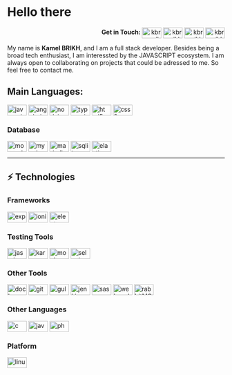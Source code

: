 # Hello there

<p align="right"> <b>Get in Touch: </b>
<a href="https://dev.to/kbrikh" target="blank"><img align="center" src="https://cdn.jsdelivr.net/npm/simple-icons@3.0.1/icons/dev-dot-to.svg" alt="kbrik" height="25" width="45" /></a>
<a href="https://twitter.com/kbrikh" target="blank"><img align="center" src="https://cdn.jsdelivr.net/npm/simple-icons@3.0.1/icons/twitter.svg" alt="kbrikh" height="25" width="45" /></a>
<a href="https://linkedin.com/in/kbrikh" target="blank"><img align="center" src="https://cdn.jsdelivr.net/npm/simple-icons@3.0.1/icons/linkedin.svg" alt="kbrikh" height="25" width="45" /></a>
<a href="https://stackoverflow.com/users/kbrikh" target="blank"><img align="center" src="https://cdn.jsdelivr.net/npm/simple-icons@3.0.1/icons/stackoverflow.svg" alt="kbrikh" height="25" width="45" /></a>
</p>

My name is **Kamel BRIKH**, and I am a full stack developer. Besides being a broad tech enthusiast, I am interessted by the JAVASCRIPT ecosystem. I am always open to collaborating on projects that could be adressed to me. So feel free to contact me.



## Main Languages:
<p align="left"> 
<img align="center" src="https://devicons.github.io/devicon/devicon.git/icons/javascript/javascript-original.svg" alt="javascript" width="45" height="25"/> </a> 
<img align="center" src="https://devicons.github.io/devicon/devicon.git/icons/angularjs/angularjs-original.svg" alt="angularjs" width="45" height="25"/> </a> 
<img align="center" src="https://devicons.github.io/devicon/devicon.git/icons/nodejs/nodejs-original-wordmark.svg" alt="nodejs" width="45" height="25"/> </a> 
<img align="center" src="https://devicons.github.io/devicon/devicon.git/icons/typescript/typescript-original.svg" alt="typescript" width="45" height="25"/> </a> 
<img align="center" src="https://devicons.github.io/devicon/devicon.git/icons/html5/html5-original-wordmark.svg" alt="html5" width="45" height="25"/> </a>
<img align="center" src="https://devicons.github.io/devicon/devicon.git/icons/css3/css3-original-wordmark.svg" alt="css3" width="45" height="25"/> </a>
</p>

<h3 align="left">Database</h3>
<p align="left">
<img align="center" src="https://devicons.github.io/devicon/devicon.git/icons/mongodb/mongodb-original-wordmark.svg" alt="mongodb" width="45" height="25"/>
<img align="center" src="https://devicons.github.io/devicon/devicon.git/icons/mysql/mysql-original-wordmark.svg" alt="mysql" width="45" height="25"/>
<img align="center" src="https://www.vectorlogo.zone/logos/mariadb/mariadb-icon.svg" alt="mariadb" width="45" height="25"/>
<img align="center" src="https://www.vectorlogo.zone/logos/sqlite/sqlite-icon.svg" alt="sqlite" width="45" height="25"/>
<img align="center" src="https://www.vectorlogo.zone/logos/elastic/elastic-icon.svg" alt="elasticsearch" width="45" height="25"/>
</p>


---

## ⚡ Technologies

<h3 align="left">Frameworks</h3>
<p align="left">
<img align="center" src="https://devicons.github.io/devicon/devicon.git/icons/express/express-original-wordmark.svg" alt="express" width="45" height="25"/>
<img align="center" src="https://upload.wikimedia.org/wikipedia/commons/d/d1/Ionic_Logo.svg" alt="ionic" width="45" height="25"/>
<img align="center" src="https://devicons.github.io/devicon/devicon.git/icons/electron/electron-original.svg" alt="electron" width="45" height="25"/>
</p>

<h3 align="left">Testing Tools</h3>
<p align="left">
<img align="center" src="https://www.vectorlogo.zone/logos/jasmine/jasmine-icon.svg" alt="jasmine" width="45" height="25"/>
<img align="center" src="https://raw.githubusercontent.com/detain/svg-logos/780f25886640cef088af994181646db2f6b1a3f8/svg/karma.svg" alt="karma" width="45" height="25"/>
<img align="center" src="https://www.vectorlogo.zone/logos/mochajs/mochajs-icon.svg" alt="mocha" width="45" height="25"/>
<img align="center" src="https://raw.githubusercontent.com/detain/svg-logos/780f25886640cef088af994181646db2f6b1a3f8/svg/selenium-logo.svg" alt="selenium" width="45" height="25"/>
</p>

<h3 align="left">Other Tools</h3>
<p align="left">
<img align="center" src="https://devicons.github.io/devicon/devicon.git/icons/docker/docker-original-wordmark.svg" alt="docker" width="45" height="25"/> 
<img align="center" src="https://www.vectorlogo.zone/logos/git-scm/git-scm-icon.svg" alt="git" width="45" height="25"/> 
<img align="center" src="https://devicons.github.io/devicon/devicon.git/icons/gulp/gulp-plain.svg" alt="gulp" width="45" height="25"/> 
<img align="center" src="https://www.vectorlogo.zone/logos/jenkins/jenkins-icon.svg" alt="jenkins" width="45" height="25"/> 
<img align="center" src="https://devicons.github.io/devicon/devicon.git/icons/sass/sass-original.svg" alt="sass" width="45" height="25"/> 
 <img align="center" src="https://devicons.github.io/devicon/devicon.git/icons/webpack/webpack-original.svg" alt="webpack" width="45" height="25"/> 
<img align="center" src="https://www.vectorlogo.zone/logos/rabbitmq/rabbitmq-icon.svg" alt="rabbitMQ" width="45" height="25"/> 
</p>

<h3 align="left">Other Languages</h3>
<p align="left">
<img align="center" src="https://devicons.github.io/devicon/devicon.git/icons/c/c-original.svg" alt="c" width="45" height="25"/> 
<img align="center" src="https://devicons.github.io/devicon/devicon.git/icons/java/java-original-wordmark.svg" alt="java" width="45" height="25"/> 
<img align="center" src="https://devicons.github.io/devicon/devicon.git/icons/php/php-original.svg" alt="php" width="45" height="25"/> 
</p>

<h3 align="left">Platform</h3>
<p align="left">
<img align="center" src="https://devicons.github.io/devicon/devicon.git/icons/linux/linux-original.svg" alt="linux" width="45" height="25"/>
</p>
